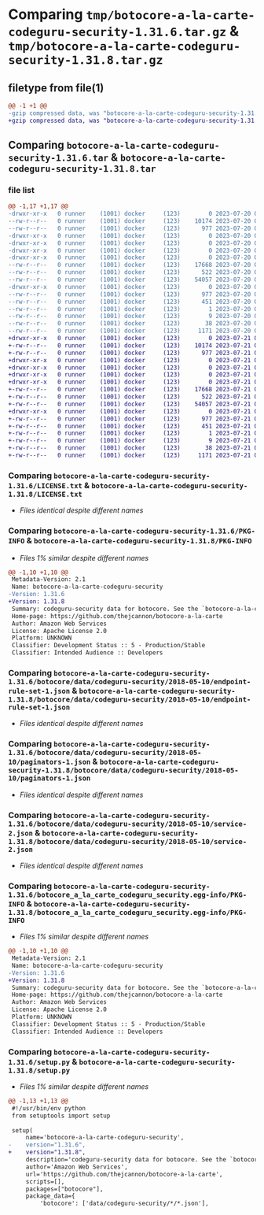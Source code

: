 # Comparing `tmp/botocore-a-la-carte-codeguru-security-1.31.6.tar.gz` & `tmp/botocore-a-la-carte-codeguru-security-1.31.8.tar.gz`

## filetype from file(1)

```diff
@@ -1 +1 @@
-gzip compressed data, was "botocore-a-la-carte-codeguru-security-1.31.6.tar", last modified: Thu Jul 20 01:20:07 2023, max compression
+gzip compressed data, was "botocore-a-la-carte-codeguru-security-1.31.8.tar", last modified: Fri Jul 21 01:21:15 2023, max compression
```

## Comparing `botocore-a-la-carte-codeguru-security-1.31.6.tar` & `botocore-a-la-carte-codeguru-security-1.31.8.tar`

### file list

```diff
@@ -1,17 +1,17 @@
-drwxr-xr-x   0 runner    (1001) docker     (123)        0 2023-07-20 01:20:07.238576 botocore-a-la-carte-codeguru-security-1.31.6/
--rw-r--r--   0 runner    (1001) docker     (123)    10174 2023-07-20 01:20:07.000000 botocore-a-la-carte-codeguru-security-1.31.6/LICENSE.txt
--rw-r--r--   0 runner    (1001) docker     (123)      977 2023-07-20 01:20:07.238576 botocore-a-la-carte-codeguru-security-1.31.6/PKG-INFO
-drwxr-xr-x   0 runner    (1001) docker     (123)        0 2023-07-20 01:20:07.234575 botocore-a-la-carte-codeguru-security-1.31.6/botocore/
-drwxr-xr-x   0 runner    (1001) docker     (123)        0 2023-07-20 01:20:07.234575 botocore-a-la-carte-codeguru-security-1.31.6/botocore/data/
-drwxr-xr-x   0 runner    (1001) docker     (123)        0 2023-07-20 01:20:07.234575 botocore-a-la-carte-codeguru-security-1.31.6/botocore/data/codeguru-security/
-drwxr-xr-x   0 runner    (1001) docker     (123)        0 2023-07-20 01:20:07.234575 botocore-a-la-carte-codeguru-security-1.31.6/botocore/data/codeguru-security/2018-05-10/
--rw-r--r--   0 runner    (1001) docker     (123)    17668 2023-07-20 01:19:55.000000 botocore-a-la-carte-codeguru-security-1.31.6/botocore/data/codeguru-security/2018-05-10/endpoint-rule-set-1.json
--rw-r--r--   0 runner    (1001) docker     (123)      522 2023-07-20 01:19:55.000000 botocore-a-la-carte-codeguru-security-1.31.6/botocore/data/codeguru-security/2018-05-10/paginators-1.json
--rw-r--r--   0 runner    (1001) docker     (123)    54057 2023-07-20 01:19:55.000000 botocore-a-la-carte-codeguru-security-1.31.6/botocore/data/codeguru-security/2018-05-10/service-2.json
-drwxr-xr-x   0 runner    (1001) docker     (123)        0 2023-07-20 01:20:07.238576 botocore-a-la-carte-codeguru-security-1.31.6/botocore_a_la_carte_codeguru_security.egg-info/
--rw-r--r--   0 runner    (1001) docker     (123)      977 2023-07-20 01:20:07.000000 botocore-a-la-carte-codeguru-security-1.31.6/botocore_a_la_carte_codeguru_security.egg-info/PKG-INFO
--rw-r--r--   0 runner    (1001) docker     (123)      451 2023-07-20 01:20:07.000000 botocore-a-la-carte-codeguru-security-1.31.6/botocore_a_la_carte_codeguru_security.egg-info/SOURCES.txt
--rw-r--r--   0 runner    (1001) docker     (123)        1 2023-07-20 01:20:07.000000 botocore-a-la-carte-codeguru-security-1.31.6/botocore_a_la_carte_codeguru_security.egg-info/dependency_links.txt
--rw-r--r--   0 runner    (1001) docker     (123)        9 2023-07-20 01:20:07.000000 botocore-a-la-carte-codeguru-security-1.31.6/botocore_a_la_carte_codeguru_security.egg-info/top_level.txt
--rw-r--r--   0 runner    (1001) docker     (123)       38 2023-07-20 01:20:07.238576 botocore-a-la-carte-codeguru-security-1.31.6/setup.cfg
--rw-r--r--   0 runner    (1001) docker     (123)     1171 2023-07-20 01:20:07.000000 botocore-a-la-carte-codeguru-security-1.31.6/setup.py
+drwxr-xr-x   0 runner    (1001) docker     (123)        0 2023-07-21 01:21:15.738819 botocore-a-la-carte-codeguru-security-1.31.8/
+-rw-r--r--   0 runner    (1001) docker     (123)    10174 2023-07-21 01:21:15.000000 botocore-a-la-carte-codeguru-security-1.31.8/LICENSE.txt
+-rw-r--r--   0 runner    (1001) docker     (123)      977 2023-07-21 01:21:15.738819 botocore-a-la-carte-codeguru-security-1.31.8/PKG-INFO
+drwxr-xr-x   0 runner    (1001) docker     (123)        0 2023-07-21 01:21:15.738819 botocore-a-la-carte-codeguru-security-1.31.8/botocore/
+drwxr-xr-x   0 runner    (1001) docker     (123)        0 2023-07-21 01:21:15.738819 botocore-a-la-carte-codeguru-security-1.31.8/botocore/data/
+drwxr-xr-x   0 runner    (1001) docker     (123)        0 2023-07-21 01:21:15.738819 botocore-a-la-carte-codeguru-security-1.31.8/botocore/data/codeguru-security/
+drwxr-xr-x   0 runner    (1001) docker     (123)        0 2023-07-21 01:21:15.738819 botocore-a-la-carte-codeguru-security-1.31.8/botocore/data/codeguru-security/2018-05-10/
+-rw-r--r--   0 runner    (1001) docker     (123)    17668 2023-07-21 01:21:06.000000 botocore-a-la-carte-codeguru-security-1.31.8/botocore/data/codeguru-security/2018-05-10/endpoint-rule-set-1.json
+-rw-r--r--   0 runner    (1001) docker     (123)      522 2023-07-21 01:21:06.000000 botocore-a-la-carte-codeguru-security-1.31.8/botocore/data/codeguru-security/2018-05-10/paginators-1.json
+-rw-r--r--   0 runner    (1001) docker     (123)    54057 2023-07-21 01:21:06.000000 botocore-a-la-carte-codeguru-security-1.31.8/botocore/data/codeguru-security/2018-05-10/service-2.json
+drwxr-xr-x   0 runner    (1001) docker     (123)        0 2023-07-21 01:21:15.738819 botocore-a-la-carte-codeguru-security-1.31.8/botocore_a_la_carte_codeguru_security.egg-info/
+-rw-r--r--   0 runner    (1001) docker     (123)      977 2023-07-21 01:21:15.000000 botocore-a-la-carte-codeguru-security-1.31.8/botocore_a_la_carte_codeguru_security.egg-info/PKG-INFO
+-rw-r--r--   0 runner    (1001) docker     (123)      451 2023-07-21 01:21:15.000000 botocore-a-la-carte-codeguru-security-1.31.8/botocore_a_la_carte_codeguru_security.egg-info/SOURCES.txt
+-rw-r--r--   0 runner    (1001) docker     (123)        1 2023-07-21 01:21:15.000000 botocore-a-la-carte-codeguru-security-1.31.8/botocore_a_la_carte_codeguru_security.egg-info/dependency_links.txt
+-rw-r--r--   0 runner    (1001) docker     (123)        9 2023-07-21 01:21:15.000000 botocore-a-la-carte-codeguru-security-1.31.8/botocore_a_la_carte_codeguru_security.egg-info/top_level.txt
+-rw-r--r--   0 runner    (1001) docker     (123)       38 2023-07-21 01:21:15.738819 botocore-a-la-carte-codeguru-security-1.31.8/setup.cfg
+-rw-r--r--   0 runner    (1001) docker     (123)     1171 2023-07-21 01:21:15.000000 botocore-a-la-carte-codeguru-security-1.31.8/setup.py
```

### Comparing `botocore-a-la-carte-codeguru-security-1.31.6/LICENSE.txt` & `botocore-a-la-carte-codeguru-security-1.31.8/LICENSE.txt`

 * *Files identical despite different names*

### Comparing `botocore-a-la-carte-codeguru-security-1.31.6/PKG-INFO` & `botocore-a-la-carte-codeguru-security-1.31.8/PKG-INFO`

 * *Files 1% similar despite different names*

```diff
@@ -1,10 +1,10 @@
 Metadata-Version: 2.1
 Name: botocore-a-la-carte-codeguru-security
-Version: 1.31.6
+Version: 1.31.8
 Summary: codeguru-security data for botocore. See the `botocore-a-la-carte` package for more info.
 Home-page: https://github.com/thejcannon/botocore-a-la-carte
 Author: Amazon Web Services
 License: Apache License 2.0
 Platform: UNKNOWN
 Classifier: Development Status :: 5 - Production/Stable
 Classifier: Intended Audience :: Developers
```

### Comparing `botocore-a-la-carte-codeguru-security-1.31.6/botocore/data/codeguru-security/2018-05-10/endpoint-rule-set-1.json` & `botocore-a-la-carte-codeguru-security-1.31.8/botocore/data/codeguru-security/2018-05-10/endpoint-rule-set-1.json`

 * *Files identical despite different names*

### Comparing `botocore-a-la-carte-codeguru-security-1.31.6/botocore/data/codeguru-security/2018-05-10/paginators-1.json` & `botocore-a-la-carte-codeguru-security-1.31.8/botocore/data/codeguru-security/2018-05-10/paginators-1.json`

 * *Files identical despite different names*

### Comparing `botocore-a-la-carte-codeguru-security-1.31.6/botocore/data/codeguru-security/2018-05-10/service-2.json` & `botocore-a-la-carte-codeguru-security-1.31.8/botocore/data/codeguru-security/2018-05-10/service-2.json`

 * *Files identical despite different names*

### Comparing `botocore-a-la-carte-codeguru-security-1.31.6/botocore_a_la_carte_codeguru_security.egg-info/PKG-INFO` & `botocore-a-la-carte-codeguru-security-1.31.8/botocore_a_la_carte_codeguru_security.egg-info/PKG-INFO`

 * *Files 1% similar despite different names*

```diff
@@ -1,10 +1,10 @@
 Metadata-Version: 2.1
 Name: botocore-a-la-carte-codeguru-security
-Version: 1.31.6
+Version: 1.31.8
 Summary: codeguru-security data for botocore. See the `botocore-a-la-carte` package for more info.
 Home-page: https://github.com/thejcannon/botocore-a-la-carte
 Author: Amazon Web Services
 License: Apache License 2.0
 Platform: UNKNOWN
 Classifier: Development Status :: 5 - Production/Stable
 Classifier: Intended Audience :: Developers
```

### Comparing `botocore-a-la-carte-codeguru-security-1.31.6/setup.py` & `botocore-a-la-carte-codeguru-security-1.31.8/setup.py`

 * *Files 1% similar despite different names*

```diff
@@ -1,13 +1,13 @@
 #!/usr/bin/env python
 from setuptools import setup
 
 setup(
     name='botocore-a-la-carte-codeguru-security',
-    version="1.31.6",
+    version="1.31.8",
     description='codeguru-security data for botocore. See the `botocore-a-la-carte` package for more info.',
     author='Amazon Web Services',
     url='https://github.com/thejcannon/botocore-a-la-carte',
     scripts=[],
     packages=["botocore"],
     package_data={
         'botocore': ['data/codeguru-security/*/*.json'],
```

